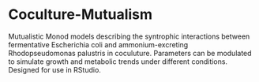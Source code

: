 # Coculture-Mutualism
Mutualistic Monod models describing the syntrophic interactions between fermentative Escherichia coli and ammonium-excreting Rhodopseudomonas palustris in coculuture. Parameters can be modulated to simulate growth and metabolic trends under different conditions. Designed for use in RStudio.
